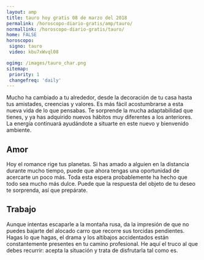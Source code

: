 ```yaml
---
layout: amp
title: tauro hoy gratis 08 de marzo del 2018 
permalink: /horoscopo-diario-gratis/amp/tauro/
normallink: /horoscopo-diario-gratis/tauro/
home: FALSE
horoscopo:
 signo: tauro
 video: kbu7xWvql08

ogimg: /images/tauro_char.png
sitemap:
 priority: 1
 changefreq: 'daily'
---
```



Mucho ha cambiado a tu alrededor, desde la decoración de tu casa hasta tus amistades, creencias y valores. Es más fácil acostumbrarse a esta nueva vida de lo que pensabas. Te sorprende la mucha adaptabilidad que tienes, y ya has adquirido nuevos hábitos muy diferentes a los anteriores. La energía continuará ayudándote a situarte en este nuevo y bienvenido ambiente.

## Amor

Hoy el romance rige tus planetas. Si has amado a alguien en la distancia durante mucho tiempo, puede que ahora tengas una oportunidad de acercarte un poco más. Toda esta espera probablemente ha hecho que todo sea mucho más dulce. Puede que la respuesta del objeto de tu deseo te sorprenda, así que prepárate.

## Trabajo

Aunque intentas escaparle a la montaña rusa, da la impresión de que no puedes bajarte del alocado carro que recorre sus torcidas pendientes. Hagas lo que hagas, el drama y los altibajos accidentados están constantemente presentes en tu camino profesional. He aquí el truco al que debes recurrir: acepta la situación y trata de disfrutarla tal como es.